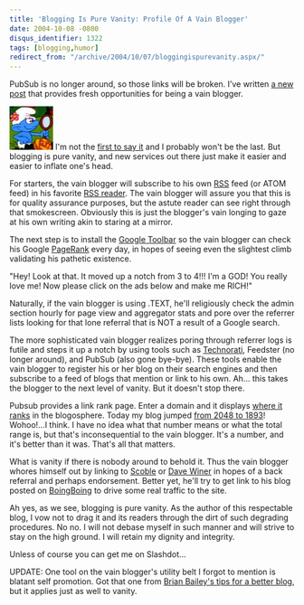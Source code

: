 ```yaml
---
title: 'Blogging Is Pure Vanity: Profile Of A Vain Blogger'
date: 2004-10-08 -0800
disqus_identifier: 1322
tags: [blogging,humor]
redirect_from: "/archive/2004/10/07/bloggingispurevanity.aspx/"
---
```


PubSub is no longer around, so those links will be broken. I’ve written
[a new
post](https://haacked.com/archive/2007/04/06/state-of-the-blog-report.aspx "State of the Blog")
that provides fresh opportunities for being a vain blogger.

![Vanity](/images/vanitysmurf.jpg) I'm not the [first to say
it](http://fling93.com/blog/archives/blogging/2004/vanity_blogging.html)
and I probably won't be the last. But blogging is pure vanity, and new
services out there just make it easier and easier to inflate one's head.

For starters, the vain blogger will subscribe to his own
[RSS](https://haacked.com/Rss.aspx) feed (or ATOM feed) in his favorite
[RSS reader](http://www.rssbandit.org/). The vain blogger will assure
you that this is for quality assurance purposes, but the astute reader
can see right through that smokescreen. Obviously this is just the
blogger's vain longing to gaze at his own writing akin to staring at a
mirror.

The next step is to install the [Google
Toolbar](http://toolbar.google.com/) so the vain blogger can check his
Google [PageRank](http://www.google.com/technology/) every day, in hopes
of seeing even the slightest climb validating his pathetic existence.

"Hey! Look at that. It moved up a notch from 3 to 4!!! I'm a GOD! You
really love me! Now please click on the ads below and make me RICH!"

Naturally, if the vain blogger is using .TEXT, he'll religiously check
the admin section hourly for page view and aggregator stats and pore
over the referrer lists looking for that lone referral that is NOT a
result of a Google search.

The more sophisticated vain blogger realizes poring through referrer
logs is futile and steps it up a notch by using tools such as
[Technorati](http://www.technorati.com/),
Feedster (no longer around), and
PubSub (also gone bye-bye). These tools enable the vain blogger to
register his or her blog on their search engines and then subscribe to a
feed of blogs that mention or link to his own. Ah... this takes the
blogger to the next level of vanity. But it doesn't stop there.

Pubsub provides a link rank page. Enter a domain and it displays [where
it ranks](http://www.pubsub.com/linkranks.php) in the blogosphere. Today
my blog jumped [from 2048 to
1893](http://www.pubsub.com/linkranks.php?dom=haacked.com)! Wohoo!...I
think. I have no idea what that number means or what the total range is,
but that's inconsequential to the vain blogger. It's a number, and it's
better than it was. That's all that matters.

What is vanity if there is nobody around to behold it. Thus the vain
blogger whores himself out by linking to
[Scoble](http://radio.weblogs.com/0001011/) or [Dave Winer](http://www.scripting.com/) in hopes of a back referral and
perhaps endorsement. Better yet, he'll try to get link to his blog
posted on
[BoingBoing](http://www.boingboing.net/2004/08/30/rncnyc_daily_geek_pr.html)
to drive some real traffic to the site.

Ah yes, as we see, blogging is pure vanity. As the author of this
respectable blog, I vow not to drag it and its readers through the dirt
of such degrading procedures. No no. I will not debase myself in such
manner and will strive to stay on the high ground. I will retain my
dignity and integrity.

Unless of course you can get me on Slashdot...

UPDATE: One tool on the vain blogger's utility belt I forgot to mention
is blatant self promotion. Got that one from [Brian Bailey's tips for a better blog](http://www.leaveitbehind.com/home/2005/01/building_a_bett.html),
but it applies just as well to vanity.

